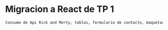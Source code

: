 # Migracion a React de TP 1

```sh
Consumo de Api Rick and Morty, tablas, formulario de contacto, maquetado.
```










